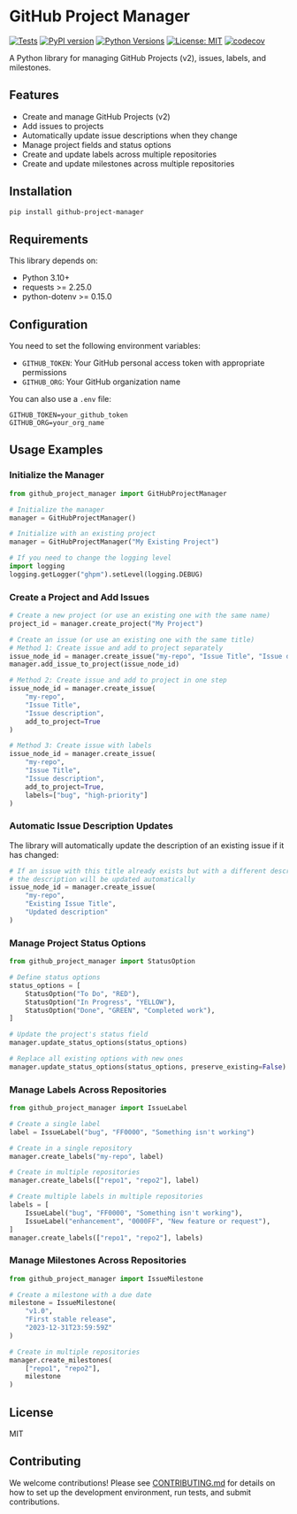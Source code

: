 # GitHub Project Manager

[![Tests](https://github.com/ezrahill/github-project-manager/actions/workflows/tests.yml/badge.svg)](https://github.com/ezrahill/github-project-manager/actions/workflows/tests.yml)
[![PyPI version](https://badge.fury.io/py/github-project-manager.svg)](https://badge.fury.io/py/github-project-manager)
[![Python Versions](https://img.shields.io/pypi/pyversions/github-project-manager.svg)](https://pypi.org/project/github-project-manager/)
[![License: MIT](https://img.shields.io/badge/License-MIT-yellow.svg)](https://opensource.org/licenses/MIT)
[![codecov](https://codecov.io/gh/ezrahill/github-project-manager/branch/main/graph/badge.svg)](https://codecov.io/gh/ezrahill/github-project-manager)

A Python library for managing GitHub Projects (v2), issues, labels, and milestones.

## Features

- Create and manage GitHub Projects (v2)
- Add issues to projects
- Automatically update issue descriptions when they change
- Manage project fields and status options
- Create and update labels across multiple repositories
- Create and update milestones across multiple repositories

## Installation

```bash
pip install github-project-manager
```

## Requirements

This library depends on:
- Python 3.10+
- requests >= 2.25.0
- python-dotenv >= 0.15.0

## Configuration

You need to set the following environment variables:

- `GITHUB_TOKEN`: Your GitHub personal access token with appropriate permissions
- `GITHUB_ORG`: Your GitHub organization name

You can also use a `.env` file:

```
GITHUB_TOKEN=your_github_token
GITHUB_ORG=your_org_name
```

## Usage Examples

### Initialize the Manager

```python
from github_project_manager import GitHubProjectManager

# Initialize the manager
manager = GitHubProjectManager()

# Initialize with an existing project
manager = GitHubProjectManager("My Existing Project")

# If you need to change the logging level
import logging
logging.getLogger("ghpm").setLevel(logging.DEBUG)
```

### Create a Project and Add Issues

```python
# Create a new project (or use an existing one with the same name)
project_id = manager.create_project("My Project")

# Create an issue (or use an existing one with the same title)
# Method 1: Create issue and add to project separately
issue_node_id = manager.create_issue("my-repo", "Issue Title", "Issue description")
manager.add_issue_to_project(issue_node_id)

# Method 2: Create issue and add to project in one step
issue_node_id = manager.create_issue(
    "my-repo",
    "Issue Title",
    "Issue description",
    add_to_project=True
)

# Method 3: Create issue with labels
issue_node_id = manager.create_issue(
    "my-repo",
    "Issue Title",
    "Issue description",
    add_to_project=True,
    labels=["bug", "high-priority"]
)
```

### Automatic Issue Description Updates

The library will automatically update the description of an existing issue if it has changed:

```python
# If an issue with this title already exists but with a different description,
# the description will be updated automatically
issue_node_id = manager.create_issue(
    "my-repo",
    "Existing Issue Title",
    "Updated description"
)
```

### Manage Project Status Options

```python
from github_project_manager import StatusOption

# Define status options
status_options = [
    StatusOption("To Do", "RED"),
    StatusOption("In Progress", "YELLOW"),
    StatusOption("Done", "GREEN", "Completed work"),
]

# Update the project's status field
manager.update_status_options(status_options)

# Replace all existing options with new ones
manager.update_status_options(status_options, preserve_existing=False)
```

### Manage Labels Across Repositories

```python
from github_project_manager import IssueLabel

# Create a single label
label = IssueLabel("bug", "FF0000", "Something isn't working")

# Create in a single repository
manager.create_labels("my-repo", label)

# Create in multiple repositories
manager.create_labels(["repo1", "repo2"], label)

# Create multiple labels in multiple repositories
labels = [
    IssueLabel("bug", "FF0000", "Something isn't working"),
    IssueLabel("enhancement", "0000FF", "New feature or request"),
]
manager.create_labels(["repo1", "repo2"], labels)
```

### Manage Milestones Across Repositories

```python
from github_project_manager import IssueMilestone

# Create a milestone with a due date
milestone = IssueMilestone(
    "v1.0",
    "First stable release",
    "2023-12-31T23:59:59Z"
)

# Create in multiple repositories
manager.create_milestones(
    ["repo1", "repo2"],
    milestone
)
```

## License

MIT

## Contributing

We welcome contributions! Please see [CONTRIBUTING.md](CONTRIBUTING.md) for details on how to set up the development environment, run tests, and submit contributions.
